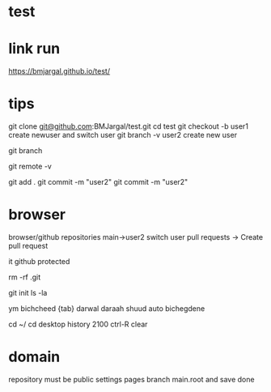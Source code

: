 # test

# link run

https://bmjargal.github.io/test/

# tips

git clone git@github.com:BMJargal/test.git
cd test
git checkout -b user1 create newuser and switch user
git branch -v user2 create new user

git branch

git remote -v

git add .
git commit -m "user2"
git commit -m "user2"

# browser

browser/github
repositories
main->user2 switch user
pull requests -> Create pull request

it github protected

rm -rf .git

git init
ls -la

ym bichcheed {tab} darwal daraah shuud auto bichegdene

cd ~/
cd desktop
history 2100
ctrl-R
clear

# domain

repository must be public
settings
pages
branch
main.root and save
done
